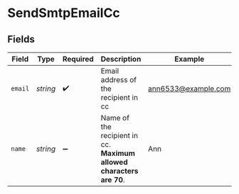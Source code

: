 # SendSmtpEmailCc


## Fields

| Field                                                                | Type                                                                 | Required                                                             | Description                                                          | Example                                                              |
| -------------------------------------------------------------------- | -------------------------------------------------------------------- | -------------------------------------------------------------------- | -------------------------------------------------------------------- | -------------------------------------------------------------------- |
| `email`                                                              | *string*                                                             | :heavy_check_mark:                                                   | Email address of the recipient in cc                                 | ann6533@example.com                                                  |
| `name`                                                               | *string*                                                             | :heavy_minus_sign:                                                   | Name of the recipient in cc. **Maximum allowed characters are 70**.<br/> | Ann                                                                  |